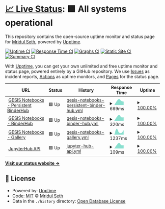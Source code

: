 # [📈 Live Status](https://MridulS.github.io/test_status_page): <!--live status--> **🟩 All systems operational**

This repository contains the open-source uptime monitor and status page for [Mridul Seth](mriduls.github.io), powered by [Upptime](https://github.com/upptime/upptime).

[![Uptime CI](https://github.com/koj-co/upptime/workflows/Uptime%20CI/badge.svg)](https://github.com/koj-co/upptime/actions?query=workflow%3A%22Uptime+CI%22)
[![Response Time CI](https://github.com/koj-co/upptime/workflows/Response%20Time%20CI/badge.svg)](https://github.com/koj-co/upptime/actions?query=workflow%3A%22Response+Time+CI%22)
[![Graphs CI](https://github.com/koj-co/upptime/workflows/Graphs%20CI/badge.svg)](https://github.com/koj-co/upptime/actions?query=workflow%3A%22Graphs+CI%22)
[![Static Site CI](https://github.com/koj-co/upptime/workflows/Static%20Site%20CI/badge.svg)](https://github.com/koj-co/upptime/actions?query=workflow%3A%22Static+Site+CI%22)
[![Summary CI](https://github.com/koj-co/upptime/workflows/Summary%20CI/badge.svg)](https://github.com/koj-co/upptime/actions?query=workflow%3A%22Summary+CI%22)

With [Upptime](https://upptime.js.org), you can get your own unlimited and free uptime monitor and status page, powered entirely by a GitHub repository. We use [Issues](https://github.com/MridulS/test_status_page/issues) as incident reports, [Actions](https://github.com/MridulS/test_status_page/actions) as uptime monitors, and [Pages](https://MridulS.github.io/test_status_page) for the status page.

<!--start: status pages-->
<!-- This summary is generated by Upptime (https://github.com/upptime/upptime) -->
<!-- Do not edit this manually, your changes will be overwritten -->
<!-- prettier-ignore -->
| URL | Status | History | Response Time | Uptime |
| --- | ------ | ------- | ------------- | ------ |
| <img alt="" src="https://favicons.githubusercontent.com/notebooks.gesis.org" height="13"> [GESIS Notebooks - Persistent BinderHub](https://notebooks.gesis.org) | 🟩 Up | [gesis-notebooks-persistent-binder-hub.yml](https://github.com/MridulS/test_status_page/commits/master/history/gesis-notebooks-persistent-binder-hub.yml) | <details><summary><img alt="Response time graph" src="./graphs/gesis-notebooks-persistent-binder-hub/response-time-week.png" height="20"> 669ms</summary><br><a href="https://MridulS.github.io/test_status_page/history/gesis-notebooks-persistent-binder-hub"><img alt="Response time 669" src="https://img.shields.io/endpoint?url=https%3A%2F%2Fraw.githubusercontent.com%2FMridulS%2Ftest_status_page%2Fmaster%2Fapi%2Fgesis-notebooks-persistent-binder-hub%2Fresponse-time.json"></a><br><a href="https://MridulS.github.io/test_status_page/history/gesis-notebooks-persistent-binder-hub"><img alt="24-hour response time 669" src="https://img.shields.io/endpoint?url=https%3A%2F%2Fraw.githubusercontent.com%2FMridulS%2Ftest_status_page%2Fmaster%2Fapi%2Fgesis-notebooks-persistent-binder-hub%2Fresponse-time-day.json"></a><br><a href="https://MridulS.github.io/test_status_page/history/gesis-notebooks-persistent-binder-hub"><img alt="7-day response time 669" src="https://img.shields.io/endpoint?url=https%3A%2F%2Fraw.githubusercontent.com%2FMridulS%2Ftest_status_page%2Fmaster%2Fapi%2Fgesis-notebooks-persistent-binder-hub%2Fresponse-time-week.json"></a><br><a href="https://MridulS.github.io/test_status_page/history/gesis-notebooks-persistent-binder-hub"><img alt="30-day response time 669" src="https://img.shields.io/endpoint?url=https%3A%2F%2Fraw.githubusercontent.com%2FMridulS%2Ftest_status_page%2Fmaster%2Fapi%2Fgesis-notebooks-persistent-binder-hub%2Fresponse-time-month.json"></a><br><a href="https://MridulS.github.io/test_status_page/history/gesis-notebooks-persistent-binder-hub"><img alt="1-year response time 669" src="https://img.shields.io/endpoint?url=https%3A%2F%2Fraw.githubusercontent.com%2FMridulS%2Ftest_status_page%2Fmaster%2Fapi%2Fgesis-notebooks-persistent-binder-hub%2Fresponse-time-year.json"></a></details> | <details><summary><a href="https://MridulS.github.io/test_status_page/history/gesis-notebooks-persistent-binder-hub">100.00%</a></summary><a href="https://MridulS.github.io/test_status_page/history/gesis-notebooks-persistent-binder-hub"><img alt="All-time uptime 100.00%" src="https://img.shields.io/endpoint?url=https%3A%2F%2Fraw.githubusercontent.com%2FMridulS%2Ftest_status_page%2Fmaster%2Fapi%2Fgesis-notebooks-persistent-binder-hub%2Fuptime.json"></a><br><a href="https://MridulS.github.io/test_status_page/history/gesis-notebooks-persistent-binder-hub"><img alt="24-hour uptime 100.00%" src="https://img.shields.io/endpoint?url=https%3A%2F%2Fraw.githubusercontent.com%2FMridulS%2Ftest_status_page%2Fmaster%2Fapi%2Fgesis-notebooks-persistent-binder-hub%2Fuptime-day.json"></a><br><a href="https://MridulS.github.io/test_status_page/history/gesis-notebooks-persistent-binder-hub"><img alt="7-day uptime 100.00%" src="https://img.shields.io/endpoint?url=https%3A%2F%2Fraw.githubusercontent.com%2FMridulS%2Ftest_status_page%2Fmaster%2Fapi%2Fgesis-notebooks-persistent-binder-hub%2Fuptime-week.json"></a><br><a href="https://MridulS.github.io/test_status_page/history/gesis-notebooks-persistent-binder-hub"><img alt="30-day uptime 100.00%" src="https://img.shields.io/endpoint?url=https%3A%2F%2Fraw.githubusercontent.com%2FMridulS%2Ftest_status_page%2Fmaster%2Fapi%2Fgesis-notebooks-persistent-binder-hub%2Fuptime-month.json"></a><br><a href="https://MridulS.github.io/test_status_page/history/gesis-notebooks-persistent-binder-hub"><img alt="1-year uptime 100.00%" src="https://img.shields.io/endpoint?url=https%3A%2F%2Fraw.githubusercontent.com%2FMridulS%2Ftest_status_page%2Fmaster%2Fapi%2Fgesis-notebooks-persistent-binder-hub%2Fuptime-year.json"></a></details>
| <img alt="" src="https://favicons.githubusercontent.com/notebooks.gesis.org" height="13"> [GESIS Notebooks - BinderHub](https://notebooks.gesis.org/binder) | 🟩 Up | [gesis-notebooks-binder-hub.yml](https://github.com/MridulS/test_status_page/commits/master/history/gesis-notebooks-binder-hub.yml) | <details><summary><img alt="Response time graph" src="./graphs/gesis-notebooks-binder-hub/response-time-week.png" height="20"> 320ms</summary><br><a href="https://MridulS.github.io/test_status_page/history/gesis-notebooks-binder-hub"><img alt="Response time 320" src="https://img.shields.io/endpoint?url=https%3A%2F%2Fraw.githubusercontent.com%2FMridulS%2Ftest_status_page%2Fmaster%2Fapi%2Fgesis-notebooks-binder-hub%2Fresponse-time.json"></a><br><a href="https://MridulS.github.io/test_status_page/history/gesis-notebooks-binder-hub"><img alt="24-hour response time 320" src="https://img.shields.io/endpoint?url=https%3A%2F%2Fraw.githubusercontent.com%2FMridulS%2Ftest_status_page%2Fmaster%2Fapi%2Fgesis-notebooks-binder-hub%2Fresponse-time-day.json"></a><br><a href="https://MridulS.github.io/test_status_page/history/gesis-notebooks-binder-hub"><img alt="7-day response time 320" src="https://img.shields.io/endpoint?url=https%3A%2F%2Fraw.githubusercontent.com%2FMridulS%2Ftest_status_page%2Fmaster%2Fapi%2Fgesis-notebooks-binder-hub%2Fresponse-time-week.json"></a><br><a href="https://MridulS.github.io/test_status_page/history/gesis-notebooks-binder-hub"><img alt="30-day response time 320" src="https://img.shields.io/endpoint?url=https%3A%2F%2Fraw.githubusercontent.com%2FMridulS%2Ftest_status_page%2Fmaster%2Fapi%2Fgesis-notebooks-binder-hub%2Fresponse-time-month.json"></a><br><a href="https://MridulS.github.io/test_status_page/history/gesis-notebooks-binder-hub"><img alt="1-year response time 320" src="https://img.shields.io/endpoint?url=https%3A%2F%2Fraw.githubusercontent.com%2FMridulS%2Ftest_status_page%2Fmaster%2Fapi%2Fgesis-notebooks-binder-hub%2Fresponse-time-year.json"></a></details> | <details><summary><a href="https://MridulS.github.io/test_status_page/history/gesis-notebooks-binder-hub">100.00%</a></summary><a href="https://MridulS.github.io/test_status_page/history/gesis-notebooks-binder-hub"><img alt="All-time uptime 100.00%" src="https://img.shields.io/endpoint?url=https%3A%2F%2Fraw.githubusercontent.com%2FMridulS%2Ftest_status_page%2Fmaster%2Fapi%2Fgesis-notebooks-binder-hub%2Fuptime.json"></a><br><a href="https://MridulS.github.io/test_status_page/history/gesis-notebooks-binder-hub"><img alt="24-hour uptime 100.00%" src="https://img.shields.io/endpoint?url=https%3A%2F%2Fraw.githubusercontent.com%2FMridulS%2Ftest_status_page%2Fmaster%2Fapi%2Fgesis-notebooks-binder-hub%2Fuptime-day.json"></a><br><a href="https://MridulS.github.io/test_status_page/history/gesis-notebooks-binder-hub"><img alt="7-day uptime 100.00%" src="https://img.shields.io/endpoint?url=https%3A%2F%2Fraw.githubusercontent.com%2FMridulS%2Ftest_status_page%2Fmaster%2Fapi%2Fgesis-notebooks-binder-hub%2Fuptime-week.json"></a><br><a href="https://MridulS.github.io/test_status_page/history/gesis-notebooks-binder-hub"><img alt="30-day uptime 100.00%" src="https://img.shields.io/endpoint?url=https%3A%2F%2Fraw.githubusercontent.com%2FMridulS%2Ftest_status_page%2Fmaster%2Fapi%2Fgesis-notebooks-binder-hub%2Fuptime-month.json"></a><br><a href="https://MridulS.github.io/test_status_page/history/gesis-notebooks-binder-hub"><img alt="1-year uptime 100.00%" src="https://img.shields.io/endpoint?url=https%3A%2F%2Fraw.githubusercontent.com%2FMridulS%2Ftest_status_page%2Fmaster%2Fapi%2Fgesis-notebooks-binder-hub%2Fuptime-year.json"></a></details>
| <img alt="" src="https://favicons.githubusercontent.com/notebooks.gesis.org" height="13"> [GESIS Notebooks - Gallery](https://notebooks.gesis.org/gallery/) | 🟩 Up | [gesis-notebooks-gallery.yml](https://github.com/MridulS/test_status_page/commits/master/history/gesis-notebooks-gallery.yml) | <details><summary><img alt="Response time graph" src="./graphs/gesis-notebooks-gallery/response-time-week.png" height="20"> 1237ms</summary><br><a href="https://MridulS.github.io/test_status_page/history/gesis-notebooks-gallery"><img alt="Response time 1237" src="https://img.shields.io/endpoint?url=https%3A%2F%2Fraw.githubusercontent.com%2FMridulS%2Ftest_status_page%2Fmaster%2Fapi%2Fgesis-notebooks-gallery%2Fresponse-time.json"></a><br><a href="https://MridulS.github.io/test_status_page/history/gesis-notebooks-gallery"><img alt="24-hour response time 1237" src="https://img.shields.io/endpoint?url=https%3A%2F%2Fraw.githubusercontent.com%2FMridulS%2Ftest_status_page%2Fmaster%2Fapi%2Fgesis-notebooks-gallery%2Fresponse-time-day.json"></a><br><a href="https://MridulS.github.io/test_status_page/history/gesis-notebooks-gallery"><img alt="7-day response time 1237" src="https://img.shields.io/endpoint?url=https%3A%2F%2Fraw.githubusercontent.com%2FMridulS%2Ftest_status_page%2Fmaster%2Fapi%2Fgesis-notebooks-gallery%2Fresponse-time-week.json"></a><br><a href="https://MridulS.github.io/test_status_page/history/gesis-notebooks-gallery"><img alt="30-day response time 1237" src="https://img.shields.io/endpoint?url=https%3A%2F%2Fraw.githubusercontent.com%2FMridulS%2Ftest_status_page%2Fmaster%2Fapi%2Fgesis-notebooks-gallery%2Fresponse-time-month.json"></a><br><a href="https://MridulS.github.io/test_status_page/history/gesis-notebooks-gallery"><img alt="1-year response time 1237" src="https://img.shields.io/endpoint?url=https%3A%2F%2Fraw.githubusercontent.com%2FMridulS%2Ftest_status_page%2Fmaster%2Fapi%2Fgesis-notebooks-gallery%2Fresponse-time-year.json"></a></details> | <details><summary><a href="https://MridulS.github.io/test_status_page/history/gesis-notebooks-gallery">100.00%</a></summary><a href="https://MridulS.github.io/test_status_page/history/gesis-notebooks-gallery"><img alt="All-time uptime 100.00%" src="https://img.shields.io/endpoint?url=https%3A%2F%2Fraw.githubusercontent.com%2FMridulS%2Ftest_status_page%2Fmaster%2Fapi%2Fgesis-notebooks-gallery%2Fuptime.json"></a><br><a href="https://MridulS.github.io/test_status_page/history/gesis-notebooks-gallery"><img alt="24-hour uptime 100.00%" src="https://img.shields.io/endpoint?url=https%3A%2F%2Fraw.githubusercontent.com%2FMridulS%2Ftest_status_page%2Fmaster%2Fapi%2Fgesis-notebooks-gallery%2Fuptime-day.json"></a><br><a href="https://MridulS.github.io/test_status_page/history/gesis-notebooks-gallery"><img alt="7-day uptime 100.00%" src="https://img.shields.io/endpoint?url=https%3A%2F%2Fraw.githubusercontent.com%2FMridulS%2Ftest_status_page%2Fmaster%2Fapi%2Fgesis-notebooks-gallery%2Fuptime-week.json"></a><br><a href="https://MridulS.github.io/test_status_page/history/gesis-notebooks-gallery"><img alt="30-day uptime 100.00%" src="https://img.shields.io/endpoint?url=https%3A%2F%2Fraw.githubusercontent.com%2FMridulS%2Ftest_status_page%2Fmaster%2Fapi%2Fgesis-notebooks-gallery%2Fuptime-month.json"></a><br><a href="https://MridulS.github.io/test_status_page/history/gesis-notebooks-gallery"><img alt="1-year uptime 100.00%" src="https://img.shields.io/endpoint?url=https%3A%2F%2Fraw.githubusercontent.com%2FMridulS%2Ftest_status_page%2Fmaster%2Fapi%2Fgesis-notebooks-gallery%2Fuptime-year.json"></a></details>
| <img alt="" src="https://favicons.githubusercontent.com/notebooks.gesis.org" height="13"> [JupyterHub API](https://notebooks.gesis.org/hub/api/) | 🟩 Up | [jupyter-hub-api.yml](https://github.com/MridulS/test_status_page/commits/master/history/jupyter-hub-api.yml) | <details><summary><img alt="Response time graph" src="./graphs/jupyter-hub-api/response-time-week.png" height="20"> 109ms</summary><br><a href="https://MridulS.github.io/test_status_page/history/jupyter-hub-api"><img alt="Response time 109" src="https://img.shields.io/endpoint?url=https%3A%2F%2Fraw.githubusercontent.com%2FMridulS%2Ftest_status_page%2Fmaster%2Fapi%2Fjupyter-hub-api%2Fresponse-time.json"></a><br><a href="https://MridulS.github.io/test_status_page/history/jupyter-hub-api"><img alt="24-hour response time 109" src="https://img.shields.io/endpoint?url=https%3A%2F%2Fraw.githubusercontent.com%2FMridulS%2Ftest_status_page%2Fmaster%2Fapi%2Fjupyter-hub-api%2Fresponse-time-day.json"></a><br><a href="https://MridulS.github.io/test_status_page/history/jupyter-hub-api"><img alt="7-day response time 109" src="https://img.shields.io/endpoint?url=https%3A%2F%2Fraw.githubusercontent.com%2FMridulS%2Ftest_status_page%2Fmaster%2Fapi%2Fjupyter-hub-api%2Fresponse-time-week.json"></a><br><a href="https://MridulS.github.io/test_status_page/history/jupyter-hub-api"><img alt="30-day response time 109" src="https://img.shields.io/endpoint?url=https%3A%2F%2Fraw.githubusercontent.com%2FMridulS%2Ftest_status_page%2Fmaster%2Fapi%2Fjupyter-hub-api%2Fresponse-time-month.json"></a><br><a href="https://MridulS.github.io/test_status_page/history/jupyter-hub-api"><img alt="1-year response time 109" src="https://img.shields.io/endpoint?url=https%3A%2F%2Fraw.githubusercontent.com%2FMridulS%2Ftest_status_page%2Fmaster%2Fapi%2Fjupyter-hub-api%2Fresponse-time-year.json"></a></details> | <details><summary><a href="https://MridulS.github.io/test_status_page/history/jupyter-hub-api">100.00%</a></summary><a href="https://MridulS.github.io/test_status_page/history/jupyter-hub-api"><img alt="All-time uptime 100.00%" src="https://img.shields.io/endpoint?url=https%3A%2F%2Fraw.githubusercontent.com%2FMridulS%2Ftest_status_page%2Fmaster%2Fapi%2Fjupyter-hub-api%2Fuptime.json"></a><br><a href="https://MridulS.github.io/test_status_page/history/jupyter-hub-api"><img alt="24-hour uptime 100.00%" src="https://img.shields.io/endpoint?url=https%3A%2F%2Fraw.githubusercontent.com%2FMridulS%2Ftest_status_page%2Fmaster%2Fapi%2Fjupyter-hub-api%2Fuptime-day.json"></a><br><a href="https://MridulS.github.io/test_status_page/history/jupyter-hub-api"><img alt="7-day uptime 100.00%" src="https://img.shields.io/endpoint?url=https%3A%2F%2Fraw.githubusercontent.com%2FMridulS%2Ftest_status_page%2Fmaster%2Fapi%2Fjupyter-hub-api%2Fuptime-week.json"></a><br><a href="https://MridulS.github.io/test_status_page/history/jupyter-hub-api"><img alt="30-day uptime 100.00%" src="https://img.shields.io/endpoint?url=https%3A%2F%2Fraw.githubusercontent.com%2FMridulS%2Ftest_status_page%2Fmaster%2Fapi%2Fjupyter-hub-api%2Fuptime-month.json"></a><br><a href="https://MridulS.github.io/test_status_page/history/jupyter-hub-api"><img alt="1-year uptime 100.00%" src="https://img.shields.io/endpoint?url=https%3A%2F%2Fraw.githubusercontent.com%2FMridulS%2Ftest_status_page%2Fmaster%2Fapi%2Fjupyter-hub-api%2Fuptime-year.json"></a></details>

<!--end: status pages-->

[**Visit our status website →**](https://MridulS.github.io/test_status_page)

## 📄 License

- Powered by: [Upptime](https://github.com/upptime/upptime)
- Code: [MIT](./LICENSE) © [Mridul Seth](mriduls.github.io)
- Data in the `./history` directory: [Open Database License](https://opendatacommons.org/licenses/odbl/1-0/)

